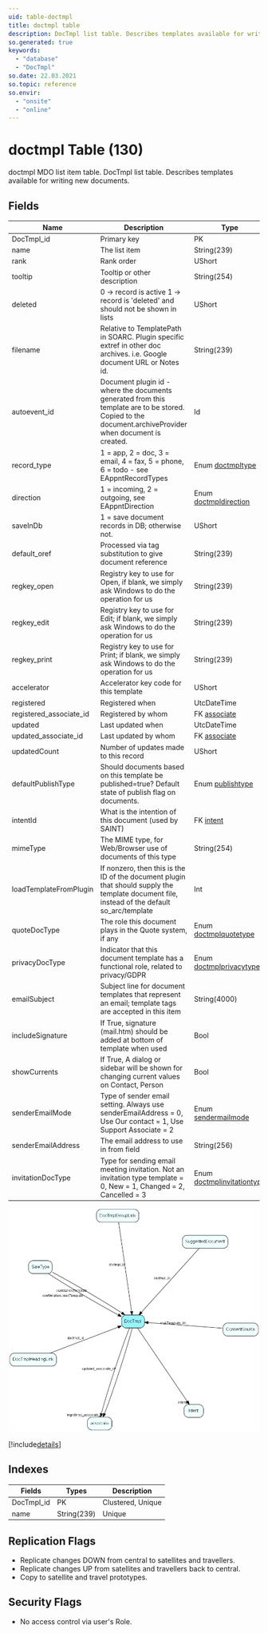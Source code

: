```yaml
---
uid: table-doctmpl
title: doctmpl table
description: DocTmpl list table. Describes templates available for writing new documents.
so.generated: true
keywords:
  - "database"
  - "DocTmpl"
so.date: 22.03.2021
so.topic: reference
so.envir:
  - "onsite"
  - "online"
---
```


# doctmpl Table (130)

doctmpl MDO list item table.
DocTmpl list table. Describes templates available for writing new documents.

## Fields

| Name | Description | Type | Null |
|------|-------------|------|:----:|
|DocTmpl\_id|Primary key|PK| |
|name|The list item|String(239)| |
|rank|Rank order|UShort|&#x25CF;|
|tooltip|Tooltip or other description|String(254)|&#x25CF;|
|deleted|0 -&gt; record is active 1 -&gt; record is &apos;deleted&apos; and should not be shown in lists|UShort|&#x25CF;|
|filename|Relative to TemplatePath in SOARC. Plugin specific extref in other doc archives. i.e. Google document URL or Notes id.|String(239)| |
|autoevent\_id|Document plugin id - where the documents generated from this template are to be stored. Copied to the document.archiveProvider when document is created.|Id|&#x25CF;|
|record\_type|1 = app, 2 = doc, 3 = email, 4 = fax, 5 = phone, 6 = todo - see EAppntRecordTypes|Enum [doctmpltype](enums/doctmpltype.md)| |
|direction|1 = incoming, 2 = outgoing, see EAppntDirection|Enum [doctmpldirection](enums/doctmpldirection.md)|&#x25CF;|
|saveInDb|1 = save document records in DB; otherwise not.|UShort|&#x25CF;|
|default\_oref|Processed via tag substitution to give document reference|String(239)|&#x25CF;|
|regkey\_open|Registry key to use for Open, if blank, we simply ask Windows to do the operation for us|String(239)|&#x25CF;|
|regkey\_edit|Registry key to use for Edit; if blank, we simply ask Windows to do the operation for us|String(239)|&#x25CF;|
|regkey\_print|Registry key to use for Print; if blank, we simply ask Windows to do the operation for us|String(239)|&#x25CF;|
|accelerator|Accelerator key code for this template|UShort|&#x25CF;|
|registered|Registered when|UtcDateTime| |
|registered\_associate\_id|Registered by whom|FK [associate](associate.md)| |
|updated|Last updated when|UtcDateTime| |
|updated\_associate\_id|Last updated by whom|FK [associate](associate.md)| |
|updatedCount|Number of updates made to this record|UShort| |
|defaultPublishType|Should documents based on this template be published=true? Default state of publish flag on documents.|Enum [publishtype](enums/publishtype.md)|&#x25CF;|
|intentId|What is the intention of this document (used by SAINT)|FK [intent](intent.md)|&#x25CF;|
|mimeType|The MIME type, for Web/Browser use of documents of this type|String(254)|&#x25CF;|
|loadTemplateFromPlugin|If nonzero, then this is the ID of the document plugin that should supply the template document file, instead of the default so_arc/template|Int|&#x25CF;|
|quoteDocType|The role this document plays in the Quote system, if any|Enum [doctmplquotetype](enums/doctmplquotetype.md)|&#x25CF;|
|privacyDocType|Indicator that this document template has a functional role, related to privacy/GDPR|Enum [doctmplprivacytype](enums/doctmplprivacytype.md)|&#x25CF;|
|emailSubject|Subject line for document templates that represent an email; template tags are accepted in this item|String(4000)|&#x25CF;|
|includeSignature|If True, signature (mail.htm) should be added at bottom of template when used|Bool|&#x25CF;|
|showCurrents|If True, A dialog or sidebar will be shown for changing current values on Contact, Person  |Bool|&#x25CF;|
|senderEmailMode|Type of sender email setting. Always use senderEmailAddress = 0, Use Our contact = 1, Use Support Associate = 2|Enum [sendermailmode](enums/sendermailmode.md)|&#x25CF;|
|senderEmailAddress|The email address to use in from field|String(256)|&#x25CF;|
|invitationDocType|Type for sending email meeting invitation. Not an invitation type template = 0, New = 1, Changed = 2, Cancelled = 3|Enum [doctmplinvitationtype](enums/doctmplinvitationtype.md)|&#x25CF;|


![DocTmpl table relationship diagram](./media/DocTmpl.png)

[!include[details](./includes/DocTmpl.md)]

## Indexes

| Fields | Types | Description |
|--------|-------|-------------|
|DocTmpl\_id |PK |Clustered, Unique |
|name |String(239) |Unique |

## Replication Flags

* Replicate changes DOWN from central to satellites and travellers.
* Replicate changes UP from satellites and travellers back to central.
* Copy to satellite and travel prototypes.

## Security Flags

* No access control via user's Role.

